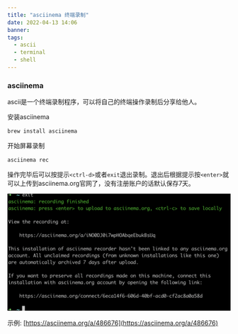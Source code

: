 ```yaml
---
title: "asciinema 终端录制"
date: 2022-04-13 14:06
banner:
tags:
  - ascii
  - terminal
  - shell
---
```


### asciinema

ascii是一个终端录制程序，可以将自己的终端操作录制后分享给他人。

安装asciinema

```bash
brew install asciinema
```

开始屏幕录制

```bash
asciinema rec
```

操作完毕后可以按提示`<ctrl-d>`或者`exit`退出录制。退出后根据提示按`<enter>`就可以上传到asciinema.org官网了，没有注册账户的话默认保存7天。

![](/images/2022-04-13-asciinema.png)

示例: [https://asciinema.org/a/486676](https://asciinema.org/a/486676)

